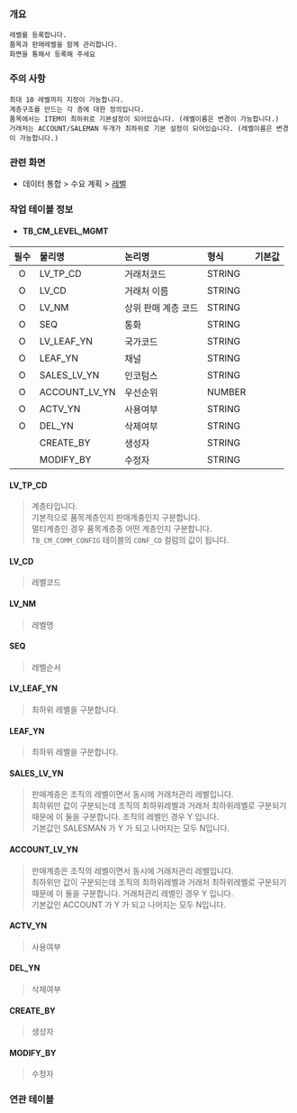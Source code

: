 ### 개요
    레벨를 등록합니다.
    품목과 판매레벨을 함께 관리합니다.
    화면을 통해서 등록해 주세요

### 주의 사항
    최대 10 레벨까지 지정이 가능합니다.
    계층구조를 만드는 각 층에 대한 정의입니다.
    품목에서는 ITEM이 최하위로 기본설정이 되어있습니다. (레벨이름은 변경이 가능합니다.)
    거래처는 ACCOUNT/SALEMAN 두개가 최하위로 기본 설정이 되어있습니다. (레벨이름은 변경이 가능합니다.)

### 관련 화면
- 데이터 통합 > 수요 계획 > [레벨](#/dataintegration/demandplan/level)

### 작업 테이블 정보

- #### TB_CM_LEVEL_MGMT


| 필수 | 물리명                                       | 논리명         | 형식     |    기본값    | 
|:--:|:------------------------------------------|:------------|:-------|:---------:|
| O  | LV_TP_CD                 | 거래처코드       | STRING |           |
| O  | LV_CD                 | 거래처 이름      | STRING |           |
| O  | LV_NM | 상위 판매 계층 코드 | STRING |           |
| O  | SEQ               | 통화          | STRING |           |
| O  | LV_LEAF_YN                 | 국가코드        | STRING |           |
| O  | LEAF_YN                 | 채널          | STRING |           |
| O  | SALES_LV_YN             | 인코텀스        | STRING |           |
| O  | ACCOUNT_LV_YN                         | 우선순위        | NUMBER |           |
| O  | ACTV_YN                       | 사용여부        | STRING |           |
| O  | DEL_YN                        | 삭제여부        | STRING |           |
|    | CREATE_BY                   | 생성자         | STRING |           |
|    | MODIFY_BY                   | 수정자         | STRING |           |

#### LV_TP_CD
> 계층타입니다.   
> 기본적으로 품목계층인지 판매계충인지 구분합니다.   
> 멀티계층인 경우 품목계층중 어떤 계층인지 구분합니다.   
> `TB_CM_COMM_CONFIG` 테이블의 `CONF_CD` 컬럼의 값이 됩니다.   

#### LV_CD
> 레벨코드  

#### LV_NM
> 레벨명

#### SEQ
> 레벨순서

#### LV_LEAF_YN
> 최하위 레벨을 구분합니다.

#### LEAF_YN
> 최하위 레벨을 구분합니다.

#### SALES_LV_YN
> 판매계층은 조직의 레벨이면서 동시에 거래처관리 레벨입니다.   
> 최하위만 값이 구분되는데  조직의 최하위레벨과 거래처 최하위레벨로 구분되기때문에 이 둘을 구분합니다.  조직의 레벨인 경우 Y 입니다.   
> 기본값인 SALESMAN 가 Y 가 되고 나머지는 모두 N입니다.   

#### ACCOUNT_LV_YN
> 판매계층은 조직의 레벨이면서 동시에 거래처관리 레벨입니다.   
> 최하위만 값이 구분되는데  조직의 최하위레벨과 거래처 최하위레벨로 구분되기때문에 이 둘을 구분합니다.  거래처관리 레벨인 경우 Y 입니다.   
> 기본값인 ACCOUNT 가 Y 가 되고 나머지는 모두 N입니다.   

#### ACTV_YN
> 사용여부

#### DEL_YN
> 삭제여부

#### CREATE_BY
> 생성자  

#### MODIFY_BY
> 수정자  


### 연관 테이블
